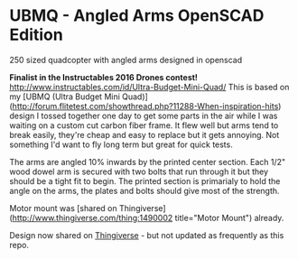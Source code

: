 # UBMQ - Angled Arms OpenSCAD Edition
250 sized quadcopter with angled arms designed in openscad 

**Finalist in the Instructables 2016 Drones contest!** http://www.instructables.com/id/Ultra-Budget-Mini-Quad/
This is based on my [UBMQ (Ultra Budget Mini Quad)] (http://forum.flitetest.com/showthread.php?11288-When-inspiration-hits) design I tossed together one day to get some parts in the air while I was waiting on a custom cut carbon fiber frame.  It flew well but arms tend to break easily, they're cheap and easy to replace but it gets annoying. Not something I'd want to fly long term but great for quick tests.

The arms are angled 10% inwards by the printed center section.  Each 1/2" wood dowel arm is secured with two bolts that run through it but they should be a tight fit to begin.  The printed section is primarialy to hold the angle on the arms, the plates and bolts should give most of the strength. 

Motor mount was [shared on Thingiverse](http://www.thingiverse.com/thing:1490002 title="Motor Mount") already.  

Design now shared on [Thingiverse](http://www.thingiverse.com/thing:1492827) - but not updated as frequently as this repo.
